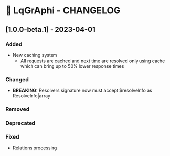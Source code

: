 # 💫 LqGrAphi - CHANGELOG

## [1.0.0-beta.1] - 2023-04-01

### Added
- New caching system
    - All requests are cached and next time are resolved only using cache which can bring up to 50% lower response times

### Changed
- **BREAKING:** Resolvers signature now must accept $resolveInfo as ResolveInfo|array

### Removed

### Deprecated

### Fixed
- Relations processing
